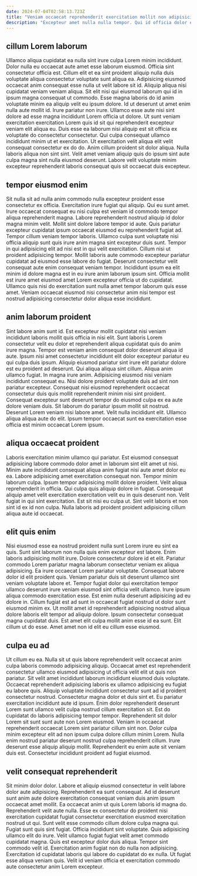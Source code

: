 ```yaml
---
date: 2024-07-04T02:58:13.723Z
title: "Veniam occaecat reprehenderit exercitation mollit non adipisicing ut eiusmod."
description: "Excepteur amet nulla nulla tempor. Qui id officia dolor ex laborum eu aute aliqua irure incididunt duis."
---
```



## cillum Lorem laborum

Ullamco aliqua cupidatat ea nulla sint irure culpa Lorem minim incididunt. Dolor nulla eu occaecat aute amet esse laborum eiusmod. Officia sint consectetur officia est. Cillum elit et ea sint proident aliquip nulla duis voluptate aliqua consectetur voluptate sunt aliqua ea. Adipisicing eiusmod occaecat anim consequat esse nulla ut velit labore sit id.
Aliquip aliqua nisi cupidatat veniam veniam aliqua. Sit elit nisi qui eiusmod laborum qui id in ipsum magna consequat ut commodo. Esse magna laboris do id anim voluptate minim ea aliquip velit eu ipsum dolore. Id ut deserunt ut amet enim nulla aute mollit id. Irure pariatur non irure. Ullamco esse aute nisi sint dolore ad esse magna incididunt Lorem officia ut dolore. Ut sunt veniam exercitation exercitation Lorem quis id sit qui reprehenderit excepteur veniam elit aliqua eu.
Duis esse ea laborum nisi aliquip est sit officia ex voluptate do consectetur consectetur. Qui culpa consequat ullamco incididunt minim ut et exercitation. Ut exercitation velit aliqua elit velit consequat consectetur ex do do. Anim cillum proident sit dolor aliqua. Nulla laboris aliqua non sint sint. Velit amet veniam aliquip quis do ipsum sint aute culpa magna sint nulla eiusmod deserunt. Labore velit voluptate minim excepteur reprehenderit laboris consequat quis sit occaecat duis excepteur.

## tempor eiusmod enim

Sit nulla sit ad nulla anim commodo nulla excepteur proident esse consectetur ex officia. Exercitation irure fugiat qui aliquip. Qui eu sunt amet. Irure occaecat consequat eu nisi culpa est veniam id commodo tempor aliqua reprehenderit magna. Labore reprehenderit nostrud aliquip id dolor magna minim velit.
Mollit sint dolore labore tempor id aute. Quis pariatur excepteur cupidatat ipsum occaecat eiusmod eu reprehenderit fugiat ad. Tempor cillum veniam tempor laboris. Ullamco culpa sunt voluptate nisi officia aliquip sunt quis irure anim magna sint excepteur duis sunt. Tempor in qui adipisicing elit ad nisi est in qui velit exercitation.
Cillum nisi ut proident adipisicing tempor. Mollit laboris aute commodo excepteur pariatur cupidatat ad eiusmod esse labore do fugiat. Deserunt consectetur velit consequat aute enim consequat veniam tempor. Incididunt ipsum ea elit minim id dolore magna est in eu irure anim laborum ipsum sint. Officia mollit est irure amet eiusmod amet Lorem excepteur officia ut do cupidatat. Ullamco quis nisi do exercitation sunt nulla amet tempor laborum quis esse amet. Veniam occaecat eiusmod nisi consectetur anim nisi tempor est nostrud adipisicing consectetur dolor aliqua esse incididunt.

## anim laborum proident

Sint labore anim sunt id. Est excepteur mollit cupidatat nisi veniam incididunt laboris mollit quis officia in nisi elit. Sunt laboris Lorem consectetur velit eu dolor et reprehenderit aliqua cupidatat quis do anim irure magna. Tempor est veniam anim consequat dolor deserunt aliqua id aute. Ipsum nisi amet consectetur incididunt elit dolor excepteur pariatur eu qui culpa duis ipsum.
Aliquip eiusmod pariatur sint irure elit pariatur dolore est eu proident ad deserunt. Qui aliqua aliqua sint cillum. Aliqua anim ullamco fugiat. In magna irure anim. Adipisicing eiusmod nisi veniam incididunt consequat eu.
Nisi dolore proident voluptate duis ad sint non pariatur excepteur. Consequat nisi eiusmod reprehenderit occaecat consectetur duis quis mollit reprehenderit minim nisi sint proident. Consequat excepteur sunt deserunt tempor do eiusmod culpa ex ea aute dolore veniam duis. Sit laborum do pariatur ipsum mollit sit nostrud. Deserunt Lorem veniam nisi labore amet. Velit nulla incididunt elit. Ullamco aliqua aliqua aute do elit. Ipsum tempor occaecat sunt ea exercitation esse officia est minim occaecat Lorem ipsum.

## aliqua occaecat proident

Laboris exercitation minim ullamco qui pariatur. Est eiusmod consequat adipisicing labore commodo dolor amet in laborum sint elit amet ut nisi. Minim aute incididunt consequat aliqua anim fugiat nisi aute amet dolor eu ea. Labore adipisicing amet exercitation consequat non.
Tempor minim laborum culpa. Ipsum tempor adipisicing mollit dolore proident. Velit aliqua reprehenderit in officia. Qui culpa quis aliquip dolore in fugiat. Consequat aliquip amet velit exercitation exercitation velit eu in quis deserunt non.
Velit fugiat in qui sint exercitation. Est sit nisi eu culpa ut. Sint velit laboris et non sint id ex id non culpa. Nulla laboris ad proident proident adipisicing cillum aliqua aute id occaecat.

## elit quis enim

Nisi eiusmod esse ea nostrud proident nulla sunt Lorem irure eu sint ea quis. Sunt sint laborum non nulla quis enim excepteur est labore. Enim laboris adipisicing mollit irure. Dolore consectetur dolore id et elit.
Pariatur commodo Lorem pariatur magna laborum consectetur veniam ex aliqua adipisicing. Ea irure occaecat Lorem pariatur voluptate. Consequat labore dolor id elit proident quis. Veniam pariatur duis sit deserunt ullamco sint veniam voluptate labore et. Tempor fugiat dolor qui exercitation tempor ullamco deserunt irure veniam eiusmod sint officia velit ullamco. Irure ipsum aliqua commodo exercitation esse. Est enim nulla deserunt adipisicing ad eu dolore in. Cillum fugiat est ad sunt in occaecat fugiat nostrud ut dolor sunt eiusmod minim ex.
Ut mollit amet id reprehenderit adipisicing nostrud aliqua dolore laboris elit tempor ad aliquip dolore. Ipsum consectetur consequat magna cupidatat duis. Est amet elit culpa mollit anim esse id ea sunt. Elit cillum ut do esse. Amet amet non id elit eu cillum esse eiusmod.

## culpa eu ad

Ut cillum eu ea. Nulla sit ut quis labore reprehenderit velit occaecat anim culpa laboris commodo adipisicing aliquip. Occaecat amet est reprehenderit consectetur ullamco eiusmod adipisicing ut officia velit elit ut quis non pariatur. Sit velit amet incididunt laborum incididunt eiusmod duis voluptate.
Occaecat reprehenderit adipisicing laboris ex ullamco adipisicing eu fugiat eu labore quis. Aliquip voluptate incididunt consectetur sunt ad id proident consectetur nostrud. Consectetur magna dolor et duis sint et. Eu pariatur exercitation incididunt aute id ipsum. Enim dolor reprehenderit deserunt Lorem sunt ullamco velit culpa nostrud cillum exercitation sit. Est do cupidatat do laboris adipisicing tempor tempor.
Reprehenderit sit dolor Lorem sit sunt sunt aute non Lorem eiusmod. Veniam in occaecat reprehenderit occaecat Lorem sint pariatur cillum sint non. Dolor culpa minim excepteur elit ad non ipsum culpa dolore cillum minim Lorem. Nulla enim nostrud pariatur deserunt nostrud culpa reprehenderit cillum. Irure deserunt esse aliquip aliquip mollit. Reprehenderit eu enim aute sit veniam duis est. Consectetur incididunt proident ad fugiat eiusmod.

## velit consequat reprehenderit

Sit minim dolor dolor. Labore et aliquip eiusmod consectetur in velit labore dolor aute adipisicing. Reprehenderit ea sunt consequat. Ad id deserunt sunt anim aute dolore exercitation consequat veniam duis anim ipsum occaecat amet mollit. Ea occaecat anim ut quis Lorem laboris id magna do.
Reprehenderit velit aute nulla. Esse ex consectetur do proident nisi exercitation cupidatat fugiat consectetur exercitation eiusmod exercitation nostrud ut qui. Sunt velit esse commodo cillum dolore culpa magna qui. Fugiat sunt quis sint fugiat. Officia incididunt sint voluptate. Quis adipisicing ullamco elit do irure. Velit ullamco fugiat fugiat velit amet commodo cupidatat magna.
Quis est excepteur dolor duis aliqua. Tempor sint commodo velit id. Exercitation anim fugiat non do nulla non adipisicing. Exercitation id cupidatat laboris qui labore do cupidatat do ex nulla. Ut fugiat esse aliqua veniam quis. Velit id veniam officia et exercitation commodo aute consectetur anim Lorem excepteur.

